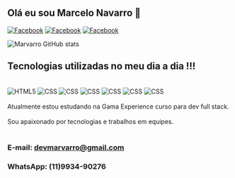 ## Olá eu sou Marcelo Navarro 🤚
[![Facebook](https://img.shields.io/badge/Facebook-1877F2?style=for-the-badge&logo=facebook&logoColor=white)](https://www.facebook.com/marvarros/)
[![Facebook](https://img.shields.io/badge/Instagram-E4405F?style=for-the-badge&logo=instagram&logoColor=white)](https://www.instagram.com/marvarro.designergrafico/)
[![Facebook](https://img.shields.io/badge/-Behance-blue?style=for-the-badge&logo=behance&logoColor=white)](https://www.behance.net/mdenavarros)

![Marvarro GitHub stats](https://github-readme-stats.vercel.app/api?username=Marvarro&show_icons=true&theme=tokyonight)

## Tecnologias utilizadas no meu dia a dia !!!

<div style="display:inline-block"><br/>
<img align="center" alt="HTML5" src="https://img.shields.io/badge/HTML-F06428?style=for-the-badge&logo=html5&logoColor=white">
<img align="center" alt="CSS" src="https://img.shields.io/badge/CSS-409AD6?&style=for-the-badge&logo=css3&logoColor=white">
<img align="center" alt="CSS" src="https://img.shields.io/badge/Wordpress-21759B?style=for-the-badge&logo=wordpress&logoColor=white">
<img align="center" alt="CSS" src="https://img.shields.io/badge/Adobe%20Illustrator-FF9A00?style=for-the-badge&logo=adobe%20illustrator&logoColor=white">
<img align="center" alt="CSS" src="https://img.shields.io/badge/Adobe%20InDesign-FF3366?style=for-the-badge&logo=Adobe%20InDesign&logoColor=white">
<img align="center" alt="CSS" src="https://img.shields.io/badge/Adobe%20Photoshop-31A8FF?style=for-the-badge&logo=Adobe%20Photoshop&logoColor=black">
<img align="center" alt="CSS" src="https://img.shields.io/badge/Adobe%20Premiere%20Pro-9999FF?style=for-the-badge&logo=Adobe%20Premiere%20Pro&logoColor=white">
</div>
<br/><br/>
Atualmente estou estudando na Gama Experience curso para dev full stack.<br/><br/>
Sou apaixonado por tecnologias e trabalhos em equipes.
<br/><br/>

### E-mail: devmarvarro@gmail.com<br/>
### WhatsApp: (11)9934-90276
